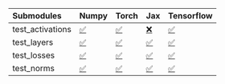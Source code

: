| Submodules       | Numpy                                                                                                                           | Torch                                                                                                                           | Jax                                                                                                                             | Tensorflow                                                                                                                      |
|:-----------------|:--------------------------------------------------------------------------------------------------------------------------------|:--------------------------------------------------------------------------------------------------------------------------------|:--------------------------------------------------------------------------------------------------------------------------------|:--------------------------------------------------------------------------------------------------------------------------------|
| test_activations | <a href="https://github.com/unifyai/ivy/runs/8051753515?check_suite_focus=true" rel="noopener noreferrer" target="_blank">✅</a> | <a href="https://github.com/unifyai/ivy/runs/8051753717?check_suite_focus=true" rel="noopener noreferrer" target="_blank">✅</a> | <a href="https://github.com/unifyai/ivy/runs/8051753895?check_suite_focus=true" rel="noopener noreferrer" target="_blank">❌</a> | <a href="https://github.com/unifyai/ivy/runs/8051754065?check_suite_focus=true" rel="noopener noreferrer" target="_blank">✅</a> |
| test_layers      | <a href="https://github.com/unifyai/ivy/runs/8051753576?check_suite_focus=true" rel="noopener noreferrer" target="_blank">✅</a> | <a href="https://github.com/unifyai/ivy/runs/8051753753?check_suite_focus=true" rel="noopener noreferrer" target="_blank">✅</a> | <a href="https://github.com/unifyai/ivy/runs/8051753929?check_suite_focus=true" rel="noopener noreferrer" target="_blank">✅</a> | <a href="https://github.com/unifyai/ivy/runs/8051754119?check_suite_focus=true" rel="noopener noreferrer" target="_blank">✅</a> |
| test_losses      | <a href="https://github.com/unifyai/ivy/runs/8051753617?check_suite_focus=true" rel="noopener noreferrer" target="_blank">✅</a> | <a href="https://github.com/unifyai/ivy/runs/8051753804?check_suite_focus=true" rel="noopener noreferrer" target="_blank">✅</a> | <a href="https://github.com/unifyai/ivy/runs/8051753975?check_suite_focus=true" rel="noopener noreferrer" target="_blank">✅</a> | <a href="https://github.com/unifyai/ivy/runs/8051754181?check_suite_focus=true" rel="noopener noreferrer" target="_blank">✅</a> |
| test_norms       | <a href="https://github.com/unifyai/ivy/runs/8051753673?check_suite_focus=true" rel="noopener noreferrer" target="_blank">✅</a> | <a href="https://github.com/unifyai/ivy/runs/8051753853?check_suite_focus=true" rel="noopener noreferrer" target="_blank">✅</a> | <a href="https://github.com/unifyai/ivy/runs/8051754025?check_suite_focus=true" rel="noopener noreferrer" target="_blank">✅</a> | <a href="https://github.com/unifyai/ivy/runs/8051754223?check_suite_focus=true" rel="noopener noreferrer" target="_blank">✅</a> |